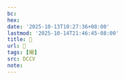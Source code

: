```yaml
---
bc:
hex:
date: '2025-10-13T10:27:36+08:00'
lastmod: '2025-10-14T21:46:45-08:00'
title: 􅅾
url: 􅅾
tags: [䦭]
src: DCCV
note:
---
```

